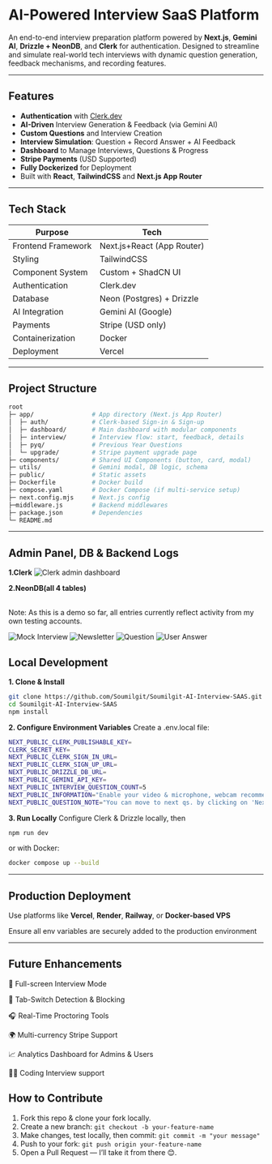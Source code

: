 # AI-Powered Interview SaaS Platform

An end-to-end interview preparation platform powered by **Next.js**, **Gemini AI**, **Drizzle + NeonDB**, and **Clerk** for authentication. Designed to streamline and simulate real-world tech interviews with dynamic question generation, feedback mechanisms, and recording features.

---

##  Features

-  **Authentication** with [Clerk.dev](https://clerk.dev)
-  **AI-Driven** Interview Generation & Feedback (via Gemini AI)
-  **Custom Questions** and Interview Creation
-  **Interview Simulation**: Question + Record Answer + AI Feedback
-  **Dashboard** to Manage Interviews, Questions & Progress
-  **Stripe Payments** (USD Supported)
-  **Fully Dockerized** for Deployment
-  Built with **React**, **TailwindCSS** and **Next.js App Router**

---

## Tech Stack

| Purpose              | Tech                      |
|----------------------|---------------------------|
| Frontend Framework   | Next.js+React (App Router)|
| Styling              | TailwindCSS               |
| Component System     | Custom + ShadCN UI        |
| Authentication       | Clerk.dev                 |
| Database             | Neon (Postgres) + Drizzle |
| AI Integration       | Gemini AI (Google)        |
| Payments             | Stripe (USD only)         |
| Containerization     | Docker                    |
| Deployment           | Vercel                    |

---

## Project Structure
```bash
root
├─ app/                # App directory (Next.js App Router)
│  ├─ auth/            # Clerk-based Sign-in & Sign-up
│  ├─ dashboard/       # Main dashboard with modular components
│  ├─ interview/       # Interview flow: start, feedback, details
│  ├─ pyq/             # Previous Year Questions
│  └─ upgrade/         # Stripe payment upgrade page
├─ components/         # Shared UI Components (button, card, modal)
├─ utils/              # Gemini modal, DB logic, schema
├─ public/             # Static assets
├─ Dockerfile          # Docker build
├─ compose.yaml        # Docker Compose (if multi-service setup)
├─ next.config.mjs     # Next.js config
├─middleware.js        # Backend middlewares
├─ package.json        # Dependencies
└─ README.md
```

---

## Admin Panel, DB & Backend Logs

**1.Clerk**
![Clerk admin dashboard](https://github.com/user-attachments/assets/46354ade-e40d-46a7-9352-45d4e906b0e3)

**2.NeonDB(all 4 tables)**
<p>
<br>Note: As this is a demo so far, all entries currently reflect activity from my own testing accounts.</br>
</p>

![Mock Interview](https://github.com/user-attachments/assets/990ae306-4128-41d2-a235-af8e4c52276b)
![Newsletter](https://github.com/user-attachments/assets/9cd03593-3d30-4403-b23b-e5373e252c8a)
![Question](https://github.com/user-attachments/assets/f286e3ba-e19f-4139-8e8e-1c055e5de8c9)
![User Answer](https://github.com/user-attachments/assets/5d4ea303-7c44-4c9c-8a44-1476212beb07)

## Local Development

**1. Clone & Install**
```bash
git clone https://github.com/Soumilgit/Soumilgit-AI-Interview-SAAS.git
cd Soumilgit-AI-Interview-SAAS
npm install
```

**2. Configure Environment Variables**
Create a .env.local file:
```bash
NEXT_PUBLIC_CLERK_PUBLISHABLE_KEY=
CLERK_SECRET_KEY=
NEXT_PUBLIC_CLERK_SIGN_IN_URL=
NEXT_PUBLIC_CLERK_SIGN_UP_URL=
NEXT_PUBLIC_DRIZZLE_DB_URL=
NEXT_PUBLIC_GEMINI_API_KEY=
NEXT_PUBLIC_INTERVIEW_QUESTION_COUNT=5
NEXT_PUBLIC_INFORMATION="Enable your video & microphone, webcam recommended."
NEXT_PUBLIC_QUESTION_NOTE="You can move to next qs. by clicking on 'Next Question' button."
```

**3. Run Locally**
Configure Clerk & Drizzle locally, then
```bash
npm run dev
```

or with Docker:
```bash
docker compose up --build
```

---

## Production Deployment
Use platforms like **Vercel**, **Render**, **Railway**, or **Docker-based VPS**

Ensure all env variables are securely added to the production environment

---

## Future Enhancements
🎯 Full-screen Interview Mode

🚫 Tab-Switch Detection & Blocking

🎧 Real-Time Proctoring Tools

🌍 Multi-currency Stripe Support

📈 Analytics Dashboard for Admins & Users

🧑‍💻 Coding Interview support

## How to Contribute

1. Fork this repo & clone your fork locally.  
2. Create a new branch: `git checkout -b your-feature-name`  
3. Make changes, test locally, then commit: `git commit -m "your message"`  
4. Push to your fork: `git push origin your-feature-name`  
5. Open a Pull Request — I’ll take it from there 😊.  
